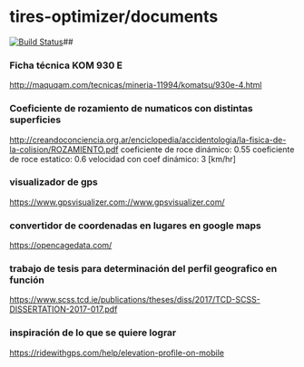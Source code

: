 # tires-optimizer/documents
[![Build Status](https://travis-ci.org/joemccann/dillinger.svg?branch=master)](https://travis-ci.org/joemccann/dillinger)##

### Ficha técnica KOM 930 E
http://maquqam.com/tecnicas/mineria-11994/komatsu/930e-4.html

### Coeficiente de rozamiento de numaticos con distintas superficies
http://creandoconciencia.org.ar/enciclopedia/accidentologia/la-fisica-de-la-colision/ROZAMIENTO.pdf
coeficiente de roce dinámico: 0.55
coeficiente de roce estatico: 0.6
velocidad con coef dinámico: 3 [km/hr]

### visualizador de gps
https://www.gpsvisualizer.com://www.gpsvisualizer.com/

### convertidor de coordenadas en lugares en google maps
https://opencagedata.com/

### trabajo de tesis para determinación del perfil geografico en función
https://www.scss.tcd.ie/publications/theses/diss/2017/TCD-SCSS-DISSERTATION-2017-017.pdf

### inspiración de lo que se quiere lograr
https://ridewithgps.com/help/elevation-profile-on-mobile
